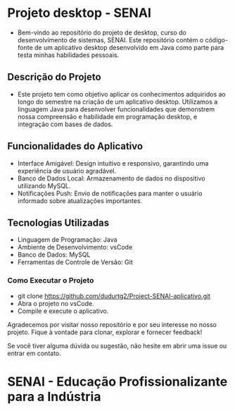 # **Projeto desktop -  SENAI**
 - Bem-vindo ao repositório do projeto  de desktop, curso do desenvolvimento de sistemas, SENAI. Este repositório contém o código-fonte de um aplicativo desktop desenvolvido em Java como parte para testa minhas habilidades pessoais.

## **Descrição do Projeto**
 - Este projeto tem como objetivo aplicar os conhecimentos adquiridos ao longo do semestre na criação de um aplicativo desktop. Utilizamos a linguagem Java para desenvolver funcionalidades que demonstrem nossa compreensão e habilidade em programação desktop, e integração com bases de dados.

## **Funcionalidades do Aplicativo**
 - Interface Amigável: Design intuitivo e responsivo, garantindo uma experiência de usuário agradável.
 - Banco de Dados Local: Armazenamento de dados no dispositivo utilizando MySQL.
 - Notificações Push: Envio de notificações para manter o usuário informado sobre atualizações importantes.
   
## **Tecnologias Utilizadas**
 - Linguagem de Programação: Java
 - Ambiente de Desenvolvimento: vsCode
 - Banco de Dados: MySQL
 - Ferramentas de Controle de Versão: Git
   
### **Como Executar o Projeto**
 - git clone https://github.com/dudurtg2/Project-SENAI-aplicativo.git
 - Abra o projeto no vsCode.
 - Compile e execute o aplicativo.
   


Agradecemos por visitar nosso repositório e por seu interesse no nosso projeto. Fique à vontade para clonar, explorar e fornecer feedback!

Se você tiver alguma dúvida ou sugestão, não hesite em abrir uma issue ou entrar em contato.

# **SENAI - Educação Profissionalizante para a Indústria**

